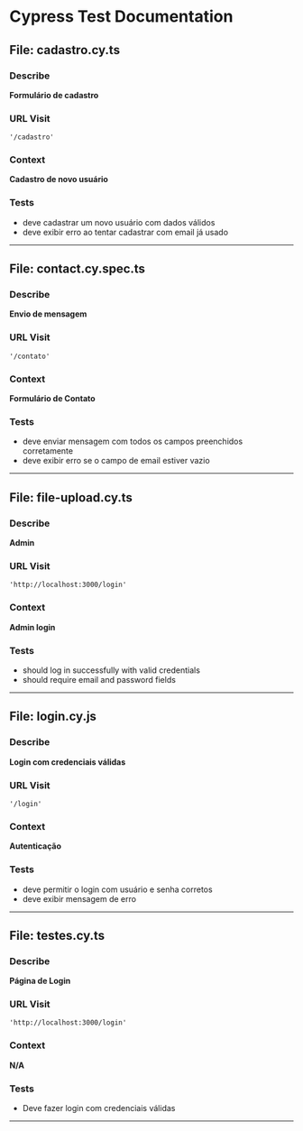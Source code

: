 # Cypress Test Documentation

## File: **cadastro.cy.ts**

### Describe
**Formulário de cadastro**

### URL Visit
`'/cadastro'`

### Context
**Cadastro de novo usuário**

### Tests
- deve cadastrar um novo usuário com dados válidos
- deve exibir erro ao tentar cadastrar com email já usado

---

## File: **contact.cy.spec.ts**

### Describe
**Envio de mensagem**

### URL Visit
`'/contato'`

### Context
**Formulário de Contato**

### Tests
- deve enviar mensagem com todos os campos preenchidos corretamente
- deve exibir erro se o campo de email estiver vazio

---

## File: **file-upload.cy.ts**

### Describe
**Admin**

### URL Visit
`'http://localhost:3000/login'`

### Context
**Admin login**

### Tests
- should log in successfully with valid credentials
- should require email and password fields

---

## File: **login.cy.js**

### Describe
**Login com credenciais válidas**

### URL Visit
`'/login'`

### Context
**Autenticação**

### Tests
- deve permitir o login com usuário e senha corretos
- deve exibir mensagem de erro

---

## File: **testes.cy.ts**

### Describe
**Página de Login**

### URL Visit
`'http://localhost:3000/login'`

### Context
**N/A**

### Tests
- Deve fazer login com credenciais válidas

---

